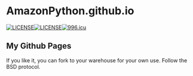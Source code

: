 # AmazonPython.github.io
[![LICENSE](https://img.shields.io/badge/license-BSD-green)]()[![LICENSE](https://cdn.jsdelivr.net/gh/AmazonPython/Laravel-Forum@master/public/images/License-Anti-996-green.svg)](https://github.com/996icu/996.ICU/blob/master/LICENSE)[![996.icu](https://img.shields.io/badge/link-996.icu-red.svg)](https://996.icu)

## My Github Pages
If you like it, you can fork to your warehouse for your own use. Follow the BSD protocol.
